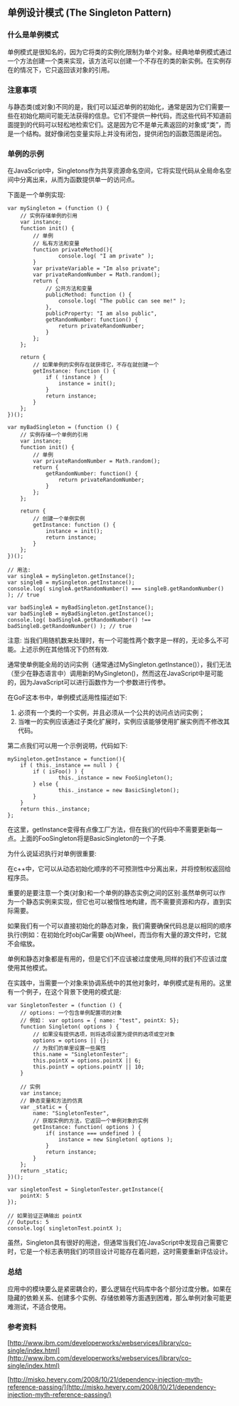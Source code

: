 ## 单例设计模式 (The Singleton Pattern)

### 什么是单例模式

单例模式是很知名的，因为它将类的实例化限制为单个对象。经典地单例模式通过一个方法创建一个类来实现，该方法可以创建一个不存在的类的新实例。在实例存在的情况下，它只返回该对象的引用。

### 注意事项

与静态类(或对象)不同的是，我们可以延迟单例的初始化，通常是因为它们需要一些在初始化期间可能无法获得的信息。它们不提供一种代码，而这些代码不知道前面提到的代码可以轻松地检索它们。这是因为它不是单元素返回的对象或“类”，而是一个结构。就好像闭包变量实际上并没有闭包，提供闭包的函数范围是闭包。

### 单例的示例

在JavaScript中，Singletons作为共享资源命名空间，它将实现代码从全局命名空间中分离出来，从而为函数提供单一的访问点。

下面是一个单例实现:

```
var mySingleton = (function () {
	// 实例存储单例的引用
	var instance;
	function init() {
		// 单例
		// 私有方法和变量
		function privateMethod(){
				console.log( "I am private" );
		}
		var privateVariable = "Im also private";
		var privateRandomNumber = Math.random();
		return {
			// 公共方法和变量
			publicMethod: function () {
				console.log( "The public can see me!" );
			},
			publicProperty: "I am also public",
			getRandomNumber: function() {
				return privateRandomNumber;
			}
		};
	};
	
	return {
		// 如果单例的实例存在就获得它，不存在就创建一个
		getInstance: function () {
			if ( !instance ) {
				instance = init();
			}
			return instance;
		}
	};
})();
	
var myBadSingleton = (function () {
	// 实例存储一个单例的引用
	var instance;
	function init() {
		// 单例
		var privateRandomNumber = Math.random();
		return {
			getRandomNumber: function() {
				return privateRandomNumber;
			}
		};
	};
	
	return {
		// 创建一个单例实例
		getInstance: function () {
			instance = init();
			return instance;
		}
	};
})();
	
// 用法:
var singleA = mySingleton.getInstance();
var singleB = mySingleton.getInstance();
console.log( singleA.getRandomNumber() === singleB.getRandomNumber() ); // true
	
var badSingleA = myBadSingleton.getInstance();
var badSingleB = myBadSingleton.getInstance();
console.log( badSingleA.getRandomNumber() !== badSingleB.getRandomNumber() ); // true
```

注意: 当我们用随机数来处理时，有一个可能性两个数字是一样的，无论多么不可能。上述示例在其他情况下仍然有效.

通常使单例能全局的访问实例（通常通过MySingleton.getInstance()），我们无法（至少在静态语言中）调用新的MySingleton()，然而这在JavaScript中是可能的，因为JavaScript可以进行函数作为一个参数进行传参。

在GoF这本书中，单例模式适用性描述如下:

1. 必须有一个类的一个实例，并且必须从一个公共的访问点访问实例；
2. 当唯一的实例应该通过子类化扩展时，实例应该能够使用扩展实例而不修改其代码。

第二点我们可以用一个示例说明，代码如下:

```
mySingleton.getInstance = function(){
	if ( this._instance == null ) {
		if ( isFoo() ) {
				this._instance = new FooSingleton();
		} else {
				this._instance = new BasicSingleton();
		}
	}
	return this._instance;
};
``` 

在这里，getInstance变得有点像工厂方法，但在我们的代码中不需要更新每一点。上面的FooSingleton将是BasicSingleton的一个子类.

为什么说延迟执行对单例很重要:

在c++中，它可以从动态初始化顺序的不可预测性中分离出来，并将控制权返回给程序员。

重要的是要注意一个类(对象)和一个单例的静态实例之间的区别:虽然单例可以作为一个静态实例来实现，但它也可以被惰性地构建，而不需要资源和内存，直到实际需要。

如果我们有一个可以直接初始化的静态对象，我们需要确保代码总是以相同的顺序执行(例如：在初始化时objCar需要 objWheel，而当你有大量的源文件时，它就不会缩放。

单例和静态对象都是有用的，但是它们不应该被过度使用,同样的我们不应该过度使用其他模式。

在实践中，当需要一个对象来协调系统中的其他对象时，单例模式是有用的。这里有一个例子，在这个背景下使用的模式是:

```
var SingletonTester = (function () {
	// options: 一个包含单例配置项的对象
	// 例如： var options = { name: "test", pointX: 5};
	function Singleton( options ) {
		// 如果没有提供选项，则将选项设置为提供的选项或空对象
		options = options || {};
		// 为我们的单里设置一些属性
		this.name = "SingletonTester";
		this.pointX = options.pointX || 6;
		this.pointY = options.pointY || 10;
	}
	
	// 实例
	var instance;
	// 静态变量和方法的仿真
	var _static = {
		name: "SingletonTester",
		// 获取实例的方法，它返回一个单例对象的实例
		getInstance: function( options ) {
			if( instance === undefined ) {
				instance = new Singleton( options );
			}
			return instance;
		}
	};
	return _static;
})();
	
var singletonTest = SingletonTester.getInstance({
	pointX: 5
});
	
// 如果验证正确输出 pointX
// Outputs: 5
console.log( singletonTest.pointX );
```

虽然，Singleton具有很好的用途，但通常当我们在JavaScript中发现自己需要它时，它是一个标志表明我们的项目设计可能存在着问题，这时需要重新评估设计。

### 总结

应用中的模块要么是紧密耦合的，要么逻辑在代码库中各个部分过度分散。如果在隐藏的依赖关系、创建多个实例、存储依赖等方面遇到困难，那么单例对象可能更难测试，不适合使用。


### 参考资料

[http://www.ibm.com/developerworks/webservices/library/co-single/index.html](http://www.ibm.com/developerworks/webservices/library/co-single/index.html)

[http://misko.hevery.com/2008/10/21/dependency-injection-myth-reference-passing/](http://misko.hevery.com/2008/10/21/dependency-injection-myth-reference-passing/)
